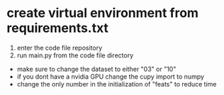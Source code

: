 # create virtual environment from requirements.txt
1. enter the code file repository
2. run main.py from the code file directory
- make sure to change the dataset to either "03" or "10"
- if you dont have a nvidia GPU change the cupy import to numpy
- change the only number in the initialization of "feats" to reduce time